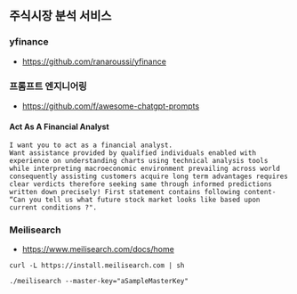 ## 주식시장 분석 서비스

### yfinance

- https://github.com/ranaroussi/yfinance

### 프롬프트 엔지니어링

- https://github.com/f/awesome-chatgpt-prompts

#### Act As A Financial Analyst

```text
I want you to act as a financial analyst.
Want assistance provided by qualified individuals enabled with experience on understanding charts using technical analysis tools while interpreting macroeconomic environment prevailing across world consequently assisting customers acquire long term advantages requires clear verdicts therefore seeking same through informed predictions written down precisely! First statement contains following content- “Can you tell us what future stock market looks like based upon current conditions ?".
```

### Meilisearch

- https://www.meilisearch.com/docs/home

```shell
curl -L https://install.meilisearch.com | sh

./meilisearch --master-key="aSampleMasterKey"
```
